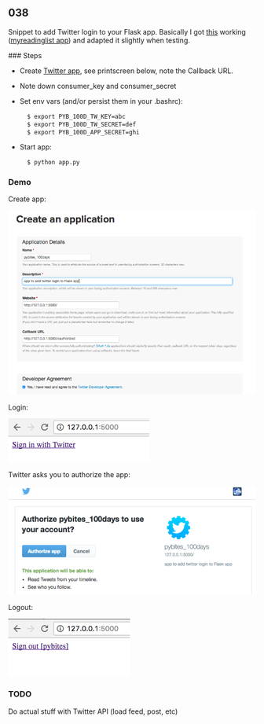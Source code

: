 ## 038

Snippet to add Twitter login to your Flask app. Basically I got [this](https://github.com/lepture/flask-oauthlib/blob/master/example/twitter.py) working ([myreadinglist app](https://pybit.es/codechallenge16_review.html)) and adapted it slightly when testing.

### Steps

* Create [Twitter app](https://apps.twitter.com/app/new), see printscreen below, note the Callback URL.

* Note down consumer_key and consumer_secret

* Set env vars (and/or persist them in your .bashrc):

        $ export PYB_100D_TW_KEY=abc
        $ export PYB_100D_TW_SECRET=def
        $ export PYB_100D_APP_SECRET=ghi

* Start app:
    
        $ python app.py

### Demo

Create app:

![twitter login 1](sample/step1.png)

Login:

![twitter login 2](sample/step2.png)

Twitter asks you to authorize the app:

![twitter login 3](sample/step3.png)

Logout:

![twitter login 4](sample/step4.png)

### TODO

Do actual stuff with Twitter API (load feed, post, etc)
